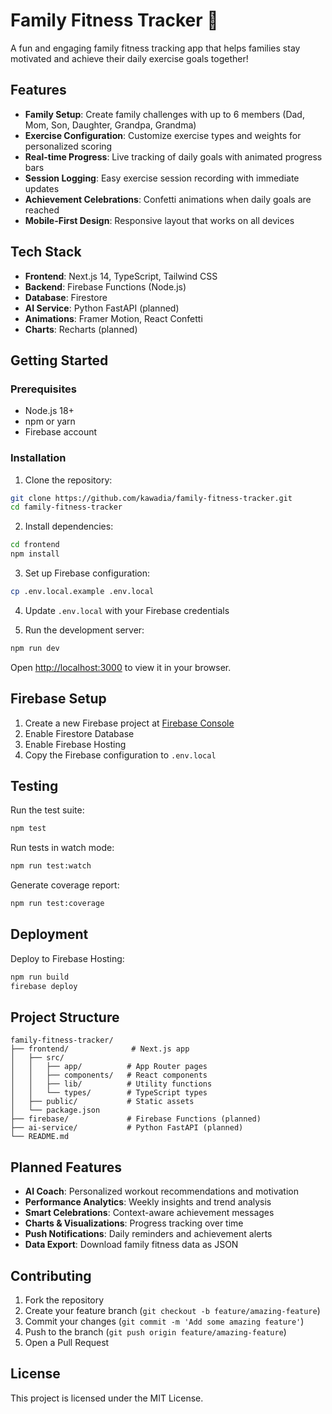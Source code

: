 # Family Fitness Tracker 💪

A fun and engaging family fitness tracking app that helps families stay motivated and achieve their daily exercise goals together!

## Features

- **Family Setup**: Create family challenges with up to 6 members (Dad, Mom, Son, Daughter, Grandpa, Grandma)
- **Exercise Configuration**: Customize exercise types and weights for personalized scoring
- **Real-time Progress**: Live tracking of daily goals with animated progress bars
- **Session Logging**: Easy exercise session recording with immediate updates
- **Achievement Celebrations**: Confetti animations when daily goals are reached
- **Mobile-First Design**: Responsive layout that works on all devices

## Tech Stack

- **Frontend**: Next.js 14, TypeScript, Tailwind CSS
- **Backend**: Firebase Functions (Node.js)
- **Database**: Firestore
- **AI Service**: Python FastAPI (planned)
- **Animations**: Framer Motion, React Confetti
- **Charts**: Recharts (planned)

## Getting Started

### Prerequisites

- Node.js 18+ 
- npm or yarn
- Firebase account

### Installation

1. Clone the repository:
```bash
git clone https://github.com/kawadia/family-fitness-tracker.git
cd family-fitness-tracker
```

2. Install dependencies:
```bash
cd frontend
npm install
```

3. Set up Firebase configuration:
```bash
cp .env.local.example .env.local
```

4. Update `.env.local` with your Firebase credentials

5. Run the development server:
```bash
npm run dev
```

Open [http://localhost:3000](http://localhost:3000) to view it in your browser.

## Firebase Setup

1. Create a new Firebase project at [Firebase Console](https://console.firebase.google.com/)
2. Enable Firestore Database
3. Enable Firebase Hosting
4. Copy the Firebase configuration to `.env.local`

## Testing

Run the test suite:
```bash
npm test
```

Run tests in watch mode:
```bash
npm run test:watch
```

Generate coverage report:
```bash
npm run test:coverage
```

## Deployment

Deploy to Firebase Hosting:
```bash
npm run build
firebase deploy
```

## Project Structure

```
family-fitness-tracker/
├── frontend/              # Next.js app
│   ├── src/
│   │   ├── app/          # App Router pages
│   │   ├── components/   # React components
│   │   ├── lib/          # Utility functions
│   │   └── types/        # TypeScript types
│   ├── public/           # Static assets
│   └── package.json
├── firebase/             # Firebase Functions (planned)
├── ai-service/           # Python FastAPI (planned)
└── README.md
```

## Planned Features

- **AI Coach**: Personalized workout recommendations and motivation
- **Performance Analytics**: Weekly insights and trend analysis
- **Smart Celebrations**: Context-aware achievement messages
- **Charts & Visualizations**: Progress tracking over time
- **Push Notifications**: Daily reminders and achievement alerts
- **Data Export**: Download family fitness data as JSON

## Contributing

1. Fork the repository
2. Create your feature branch (`git checkout -b feature/amazing-feature`)
3. Commit your changes (`git commit -m 'Add some amazing feature'`)
4. Push to the branch (`git push origin feature/amazing-feature`)
5. Open a Pull Request

## License

This project is licensed under the MIT License.